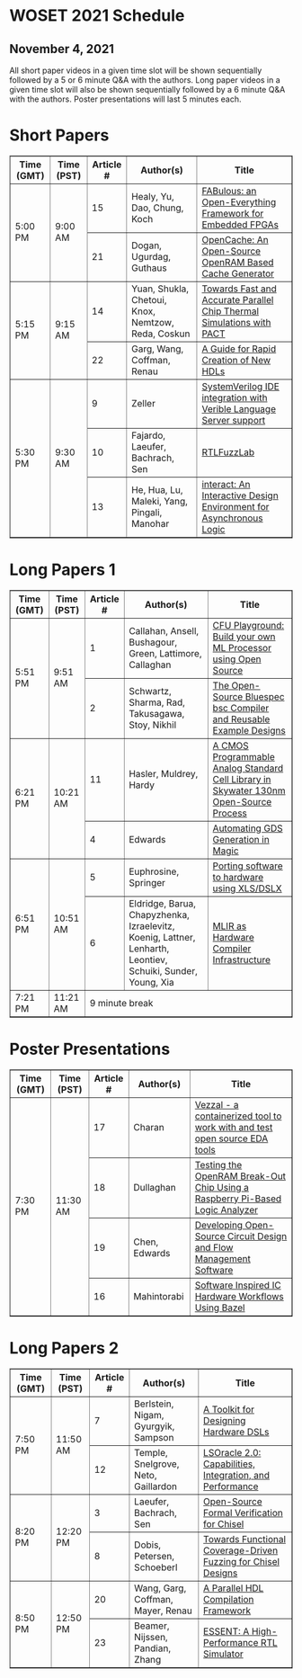 # WOSET 2021 Schedule
## November 4, 2021
All short paper videos in a given time slot will be shown sequentially followed by a 5 or 6 minute Q&A with the authors. Long paper videos in a given time slot will also be shown sequentially followed by a 6 minute Q&A with the authors. Poster presentations will last 5 minutes each.


# Short Papers

<table border="1">
<thead>
<tr>
<th>Time (GMT)</th>
<th>Time (PST)</th>
<th>Article #</th>
<th>Author(s)</th>
<th>Title</th>
</tr>
</thead>
<tbody>
<tr>
<td rowspan=2>5:00 PM</td>
<td rowspan=2>9:00 AM</td>
<td>15</td>
<td>Healy, Yu, Dao, Chung, Koch</td>
<td><a href="https://woset-workshop.github.io/WOSET2021.html#article-15">FABulous: an Open-Everything Framework for Embedded FPGAs</a></td>
</tr>
<tr>
<td>21</td>
<td>Dogan, Ugurdag, Guthaus</td>
<td><a href="https://woset-workshop.github.io/WOSET2021.html#article-21">OpenCache: An Open-Source OpenRAM Based Cache Generator</a></td>
</tr>
<tr>
<td rowspan=2>5:15 PM</td>
<td rowspan=2>9:15 AM</td>
<td>14</td>
<td>Yuan, Shukla, Chetoui, Knox, Nemtzow, Reda,  Coskun</td>
<td><a href="https://woset-workshop.github.io/WOSET2021.html#article-14">Towards Fast and Accurate Parallel Chip Thermal Simulations with PACT</a></td>
</tr>
<tr>
<td>22</td>
<td>Garg, Wang, Coffman, Renau</td>
<td><a href="https://woset-workshop.github.io/WOSET2021.html#article-22">A Guide for Rapid Creation of New HDLs</a></td>
</tr>
<tr>
<td rowspan=3>5:30 PM</td>
<td rowspan=3>9:30 AM</td>
<td>9</td>
<td>Zeller</td>
<td><a href="https://woset-workshop.github.io/WOSET2021.html#article-9">SystemVerilog IDE integration with Verible Language Server support</a></td>
</tr>
<tr>
<td>10</td>
<td>Fajardo, Laeufer, Bachrach, Sen</td>
<td><a href="https://woset-workshop.github.io/WOSET2021.html#article-10">RTLFuzzLab</a></td>
</tr>
<tr>
<td>13</td>
<td>He, Hua, Lu, Maleki, Yang, Pingali, Manohar</td>
<td><a href="https://woset-workshop.github.io/WOSET2021.html#article-13">interact: An Interactive Design Environment for Asynchronous Logic</a></td>
</tr>
</tbody>
</table>
 
# Long Papers 1

<table border="1">
<thead>
<tr>
<th>Time (GMT)</th>
<th>Time (PST)</th>
<th>Article #</th>
<th>Author(s)</th>
<th>Title</th>
</tr>
</thead>
<tbody>
<tr>
<td rowspan=2>5:51 PM</td>
<td rowspan=2>9:51 AM</td>
<td>1</td>
<td>Callahan, Ansell, Bushagour, Green, Lattimore, Callaghan</td>
<td><a href="https://woset-workshop.github.io/WOSET2021.html#article-1">CFU Playground: Build your own ML Processor using Open Source</a></td>
</tr>
<tr>
<td>2</td>
<td>Schwartz, Sharma, Rad, Takusagawa, Stoy, Nikhil</td>
<td><a href="https://woset-workshop.github.io/WOSET2021.html#article-2">The Open-Source Bluespec bsc Compiler and Reusable Example Designs</a></td>
</tr>
<tr>
<td rowspan=2>6:21 PM</td>
<td rowspan=2>10:21 AM</td>
<td>11</td>
<td>Hasler, Muldrey, Hardy</td>
<td><a href="https://woset-workshop.github.io/WOSET2021.html#article-11">A CMOS Programmable Analog Standard Cell Library in Skywater 130nm Open-Source Process</a></td>
</tr>
<tr>
<td>4</td>
<td>Edwards</td>
<td><a href="https://woset-workshop.github.io/WOSET2021.html#article-4">Automating GDS Generation in Magic</a></td>
</tr>
<tr>
<td rowspan=2>6:51 PM</td>
<td rowspan=2>10:51 AM</td>
<td>5</td>
<td>Euphrosine, Springer</td>
<td><a href="https://woset-workshop.github.io/WOSET2021.html#article-5">Porting software to hardware using XLS/DSLX</a></td>
</tr>
<tr>
<td>6</td>
<td>Eldridge, Barua, Chapyzhenka, Izraelevitz, Koenig, Lattner, Lenharth, Leontiev, Schuiki, Sunder, Young, Xia</td>
<td><a href="https://woset-workshop.github.io/WOSET2021.html#article-6">MLIR as Hardware Compiler Infrastructure</a></td>
</tr>
<tr>
<td rowspan=2>7:21 PM</td>
<td rowspan=2>11:21 AM</td>
<td colspan=3>9 minute break</td>
</tr>
</tbody>
</table>

# Poster Presentations 

<table border="1">
<thead>
<tr>
<th>Time (GMT)</th>
<th>Time (PST)</th>
<th>Article #</th>
<th>Author(s)</th>
<th>Title</th>
</tr>
</thead>
<tbody>
<tr>
<td rowspan=4>7:30 PM</td>
<td rowspan=4>11:30 AM</td>
<td>17</td>
<td>Charan</td>
<td><a href="https://woset-workshop.github.io/WOSET2021.html#article-17">Vezzal - a containerized tool to work with and test open source EDA tools</a></td>
</tr>
<tr>
<td>18</td>
<td>Dullaghan</td>
<td><a href="https://woset-workshop.github.io/WOSET2021.html#article-18">Testing the OpenRAM Break-Out Chip Using a Raspberry Pi-Based Logic Analyzer</a></td>
</tr>
<tr>
<td>19</td>
<td>Chen, Edwards</td>
<td><a href="https://woset-workshop.github.io/WOSET2021.html#article-19">Developing Open-Source Circuit Design and Flow Management Software</a></td>
</tr>
<tr>
<td>16</td>
<td>Mahintorabi</td>
<td><a href="https://woset-workshop.github.io/WOSET2021.html#article-16">Software Inspired IC Hardware Workflows Using Bazel</a></td>
</tr>
</tbody>
</table>

# Long Papers 2

<table border="1">
<thead>
<tr>
<th>Time (GMT)</th>
<th>Time (PST)</th>
<th>Article #</th>
<th>Author(s)</th>
<th>Title</th>
</tr>
</thead>
<tbody>
<tr>
<td rowspan=2>7:50 PM</td>
<td rowspan=2>11:50 AM</td>
<td>7</td>
<td>Berlstein, Nigam, Gyurgyik, Sampson</td>
<td><a href="https://woset-workshop.github.io/WOSET2021.html#article-7">A Toolkit for Designing Hardware DSLs</a></td>
</tr>
<tr>
<td>12</td>
<td>Temple, Snelgrove, Neto, Gaillardon</td>
<td><a href="https://woset-workshop.github.io/WOSET2021.html#article-12">LSOracle 2.0: Capabilities, Integration, and Performance</a></td>
</tr>
<tr>
<td rowspan=2>8:20 PM</td>
<td rowspan=2>12:20 PM</td>
<td>3</td>
<td>Laeufer, Bachrach, Sen</td>
<td><a href="https://woset-workshop.github.io/WOSET2021.html#article-3">Open-Source Formal Verification for Chisel</a></td>
</tr>
<tr>
<td>8</td>
<td>Dobis, Petersen, Schoeberl</td>
<td><a href="https://woset-workshop.github.io/WOSET2021.html#article-8">Towards Functional Coverage-Driven Fuzzing for Chisel Designs</a></td>
</tr>
<tr>
<td rowspan=2>8:50 PM</td>
<td rowspan=2>12:50 PM</td>
<td>20</td>
<td>Wang, Garg, Coffman, Mayer, Renau</td>
<td><a href="https://woset-workshop.github.io/WOSET2021.html#article-20">A Parallel HDL Compilation Framework</a></td>
</tr>
<tr>
<td>23</td>
<td>Beamer, Nijssen, Pandian, Zhang</td>
<td><a href="https://woset-workshop.github.io/WOSET2021.html#article-23">ESSENT: A High-Performance RTL Simulator</a></td>
</tr>
</tbody>
</table>

